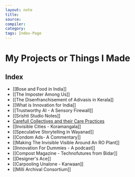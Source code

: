 ```yaml
---
layout: note
title:
source:
compiler:
category: 
tags: Index-Page
---
```


# My Projects or Things I Made

## Index

- [[Bose and Food in India]]
- [[The Imposter Among Us]]
- [[The Disenfranchisement of Adivasis in Kerala]]
- [[What is Innovation for India]]
- [[Trustworthy AI - A Sensory Firewall]]
- [[Srishti Studio Notes]]
- [Carefull Collectives and their Care Practices](https://osf.io/ds39u)
- [[Invisible Cities - Koramangala]]
- [[Speculative Storytelling in Wayanad]]
- [[Condom Ads- A Commentary]]
- [[Making The Invisible Visible Around An RO Plant]]
- [[Innovation For Dummies - A podcast]] 
- [[Compost Magazine - Technofutures from Bidar]]
- [[Designer's Ace]]
- [[Carpooling Unalone - Karwaan]]
- [[Milli Archival Consortium]]
